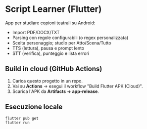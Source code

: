 # Script Learner (Flutter)

App per studiare copioni teatrali su Android:
- Import PDF/DOCX/TXT
- Parsing con regole configurabili (o regex personalizzata)
- Scelta personaggio; studio per Atto/Scena/Tutto
- TTS (lettura), pausa e prompt lento
- STT (verifica), punteggio e lista errori

## Build in cloud (GitHub Actions)
1. Carica questo progetto in un repo.
2. Vai su **Actions** → esegui il workflow "Build Flutter APK (Cloud)".
3. Scarica l'APK da **Artifacts → app-release**.

## Esecuzione locale
```
flutter pub get
flutter run
```
